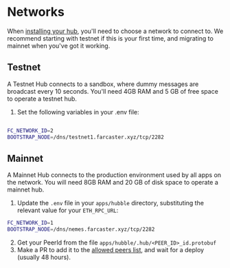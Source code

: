 # Networks

When  [installing your hub](./install.md), you'll need to choose a network to connect to. We recommend starting with testnet if this is your first time, and migrating to mainnet when you've got it working.

## Testnet

A Testnet Hub connects to a sandbox, where dummy messages are broadcast every 10 seconds. You'll need 4GB RAM and 5 GB of free space to operate a testnet hub.

1. Set the following variables in your .env file:

```sh

FC_NETWORK_ID=2
BOOTSTRAP_NODE=/dns/testnet1.farcaster.xyz/tcp/2282
```
## Mainnet

A Mainnet Hub connects to the production environment used by all apps on the network. You will need 8GB RAM and 20 GB of disk space to operate a mainnet hub. 

1. Update the `.env` file in your `apps/hubble` directory, substituting the relevant value for your `ETH_RPC_URL`:
```sh
FC_NETWORK_ID=1
BOOTSTRAP_NODE=/dns/nemes.farcaster.xyz/tcp/2282
```
2. Get your PeerId from the file `apps/hubble/.hub/<PEER_ID>_id.protobuf`
3. Make a PR to add it to the [allowed peers list](https://github.com/farcasterxyz/hub-monorepo/blob/main/apps/hubble/src/allowedPeers.mainnet.ts), and wait for a deploy (usually 48 hours).


